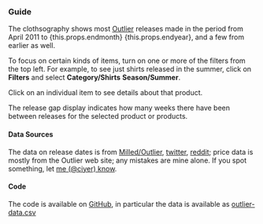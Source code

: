 ### Guide

The clothsography shows most [Outlier](http://www.outlier.cc) releases made in the period from April 2011 to {this.props.endmonth} {this.props.endyear}, and a few from earlier as well.

To focus on certain kinds of items, turn on one or more of the filters from the top left. For example, to see just shirts released in the summer, click on **Filters** and select **Category/Shirts** **Season/Summer**.

Click on an individual item to see details about that product.

The release gap display indicates how many weeks there have been between releases for the selected product or products. 

#### Data Sources

The data on release dates is from [Milled/Outlier](http://milled.com/outlier), [twitter](https://twitter.com/outlier), [reddit](https://reddit.com/r/outlier); price data is mostly from the Outlier web site; any mistakes are mine alone. If you spot something, let [me (@ciyer) know](https://twitter.com/ciyer).

#### Code
The code is available on [GitHub](https://github.com/ciyer/outlier), in particular the data is available as [outlier-data.csv](https://github.com/ciyer/outlier/blob/master/outlier-data.csv)
